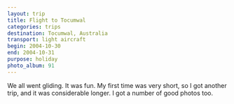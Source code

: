 ```yaml
---
layout: trip
title: Flight to Tocumwal
categories: trips
destination: Tocumwal, Australia
transport: light aircraft
begin: 2004-10-30
end: 2004-10-31
purpose: holiday
photo_album: 91
---
```


We all went gliding. It was fun. My first time was very short, so I got another
trip, and it was considerable longer. I got a number of good photos too.
